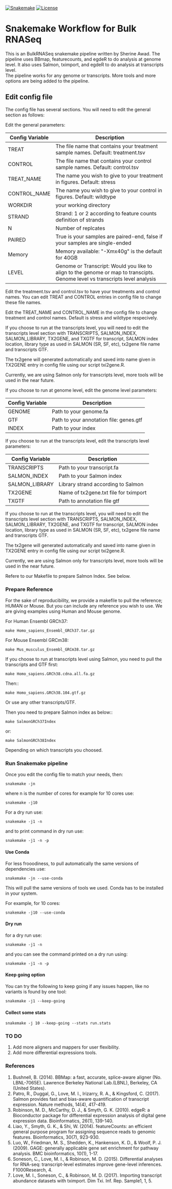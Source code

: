 [![Snakemake](https://img.shields.io/badge/snakemake-≥6.0.2-brightgreen.svg)](https://snakemake.github.io)
[![License](https://img.shields.io/badge/License-BSD_3--Clause-blue.svg)](https://opensource.org/licenses/BSD-3-Clause)


Snakemake Workflow for Bulk RNASeq  
===============================================


This is an BulkRNASeq snakemake pipeline written by Sherine Awad. 
The pipeline uses BBmap, featurecounts, and egdeR to do analysis at genome level. It also uses Salmon, tximport, and egdeR to do analysis at transcripts level.  
The pipeline works for any genome or transcripts. More tools and more options are being added to the pipeline. 

## Edit config file 

The config file has several sections. You will need to edit the general section as follows: 

Edit the general parameters: 

| Config Variable  | Description                      |
| -----------------| ---------------------------------|
| TREAT            | The file name that contains your treatment sample names. Default: treatment.tsv |
| CONTROL          | The file name that contains your control sample names. Default: control.tsv  |
| TREAT_NAME       | The name you wish to give to your treatment in figures. Default: stress|
| CONTROL_NAME     | The name you wish to give to your control in figures. Default: wildtype |
| WORKDIR          | your working directory |
| STRAND           | Strand: 1 or 2 according to feature counts definition of strands |
| N                | Number of replcates  |
| PAIRED           | True is your samples are paired-end, false if your samples are single-ended |
| Memory          | Memory available: "-Xmx40g" is the default for 40GB |
| LEVEL            | Genome or Transcript: Would you like to align to the genome or map to transcipts. Genome level vs transcripts level analysis |


Edit the treatment.tsv and control.tsv to have your treatments and control names.  You can edit TREAT and CONTROL entries in config file to change these file names.

Edit the TREAT_NAME  and CONTROL_NAME in the config file to change treatment and control names. Default is stress and wildtype respecively.


If you choose to run at the transcripts level, you will need to edit the transcripts level section with TRANSCRIPTS, SALMON_INDEX, SALMON_LIBRARY, TX2GENE, and TXGTF for transcript, SALMON index location, library type as used in SALMON (SR, SF, etc), tx2gene file name and transcripts GTF.

The tx2gene will generated automatically and saved into name given in TX2GENE entry in config file using our script txi2gene.R.

Currently, we are using Salmon only for transcripts level, more tools will be used in the near future.


If you choose to run at genome level, edit the genome level parameters: 


| Config Variable  | Description                      |
| -----------------| ---------------------------------|
| GENOME           | Path to your genome.fa |
| GTF              | Path to your annotation file: genes.gtf   |
| INDEX            | Path to your index|


If you choose to run at the transcripts level, edit the transcripts level parameters: 

| Config Variable  | Description                      |
| -----------------| ---------------------------------|
| TRANSCRIPTS      | Path to your transcript.fa |
| SALMON_INDEX     | Path to your Salmon index  |
| SALMON_LIBRARY   | Library strand according to Salmon |
| TX2GENE          | Name of tx2gene.txt file for tximport |
| TXGTF            | Path to annotation file gtf | 



If you choose to run at the transcripts level, you will need to edit the transcripts level section with TRANSCRIPTS, SALMON_INDEX, SALMON_LIBRARY, TX2GENE, and TXGTF for transcript, SALMON index location, library type as used in SALMON (SR, SF, etc), tx2gene file name and transcripts GTF. 

The tx2gene will generated automatically and saved into name given in TX2GENE entry in config file using our script txi2gene.R. 

Currently, we are using Salmon only for transcripts level, more tools will be used in the near future. 

Refere to our Makefile to prepare Salmon Index. See below. 


### Prepare Reference

For the sake of reproducibility, we provide a makefile to pull the reference; HUMAN or Mouse. But you can include any reference you wish to use. 
We are giving examples using Human and Mouse genome. 


For Human Ensembl GRCh37:


    make Homo_sapiens_Ensembl_GRCh37.tar.gz

For Mouse Ensembl GRCm38:


    make Mus_musculus_Ensembl_GRCm38.tar.gz

If you choose to run at transcripts level using Salmon, you need to pull the transcripts and GTF first: 


    make Homo_sapiens.GRCh38.cdna.all.fa.gz

Then::


    make Homo_sapiens.GRCh38.104.gtf.gz

Or use any other transcripts/GTF.  


Then you need to prepare Salmon index as below:: 

   
    make SalmonGRCh37Index

or: 

    make SalmonGRCh38Index


Depending on which transcripts you choosed. 


### Run Snakemake pipeline 

Once you edit the config file to match your needs, then:  


    snakemake -jn 

where n is the number of cores for example for 10 cores use:


    snakemake -j10 


For a dry run use: 
  
  
    snakemake -j1 -n 


and to print command in dry run use: 

  
    snakemake -j1 -n -p 

  
#### Use Conda 

For less frooodiness, to pull automatically the same versions of dependencies use:

    snakemake -jn --use-conda

This will pull the same versions of tools we used. Conda has to be installed in your system.

For example, for 10 cores:

    snakemake -j10 --use-conda


#### Dry run 

for a dry run use:

    snakemake -j1 -n

and you can see the command printed on a dry run using:

    snakemake -j1 -n -p


#### Keep going option 


You can try the following to keep going if any issues happen, like no variants is found by one tool:

    snakemake -j1 --keep-going


#### Collect some stats 

    snakemake -j 10 --keep-going --stats run.stats

### TO DO 

1. Add more aligners and mappers for user flexibility. 
2. Add more differential expressions tools. 

### References 
1. Bushnell, B. (2014). BBMap: a fast, accurate, splice-aware aligner (No. LBNL-7065E). Lawrence Berkeley National Lab.(LBNL), Berkeley, CA (United States).
2. Patro, R., Duggal, G., Love, M. I., Irizarry, R. A., & Kingsford, C. (2017). Salmon provides fast and bias-aware quantification of transcript expression. Nature methods, 14(4), 417-419.
3. Robinson, M. D., McCarthy, D. J., & Smyth, G. K. (2010). edgeR: a Bioconductor package for differential expression analysis of digital gene expression data. Bioinformatics, 26(1), 139-140.
4. Liao, Y., Smyth, G. K., & Shi, W. (2014). featureCounts: an efficient general purpose program for assigning sequence reads to genomic features. Bioinformatics, 30(7), 923-930.
5. Luo, W., Friedman, M. S., Shedden, K., Hankenson, K. D., & Woolf, P. J. (2009). GAGE: generally applicable gene set enrichment for pathway analysis. BMC bioinformatics, 10(1), 1-17.
6. Soneson, C., Love, M. I., & Robinson, M. D. (2015). Differential analyses for RNA-seq: transcript-level estimates improve gene-level inferences. F1000Research, 4.
7. Love, M. I., Soneson, C., & Robinson, M. D. (2017). Importing transcript abundance datasets with tximport. Dim Txi. Inf. Rep. Sample1, 1, 5.
 


